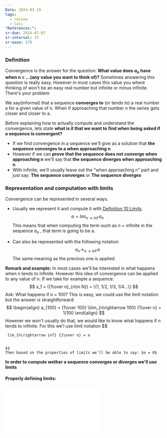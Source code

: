 ```yaml
---
Date: 2024-03-19
tags:
  - review
  - Calc
"References:":
sr-due: 2024-07-07
sr-interval: 75
sr-ease: 270
---
```

### Definition
Convergence is the answer for the question: **What value does $a_n$ have when n = ...(any value you want to think of)?** Sometimes answering this question is really easy. However in most cases this value you where thinking of won't be an easy real number but infinite or minus infinite. There's your problem

We say(informal) that a sequence **converges to** (or tends to) a real number a for a given value of n. When if approaching that number n the series gets closer and closer to a. 

Before explaining how to actually compute and understand the convergence, lets state **what is it that we want to find when being asked if a sequence is convergent?** 
+ If we find convergence in a sequence we'll give as a solution that **the sequence converges to a when approaching n**
+ However if we can **prove that the sequence does not converge when approaching n** we'll say that **the sequence diverges when approaching n**
+ With infinite, we'll usually leave out the "when approaching n" part and just say: **The sequence converges** or **The sequence diverges**

### Representation and computation with limits
Convergence can be represented in several ways. 
+ Usually we represent it and compute it with [Definition 10 Limits](Definition%2010%20Limits.md). 
	$$
	a = lim_{n\rightarrow \inf} a_n
	$$
	This means that when computing the term such as n = infinite in  the sequence $a_n$ , that term is going to be a. 

+ Can also be represented with the following notation
	$$
	a_n \rightarrow_{n\rightarrow \inf} a
	$$
	The same meaning as the previous one is applied. 

**Remark and example:**
	In most cases we'll be interested in what happens when n tends to infinite. However this idea of convergence can be applied to any value of n. If we take for example a sequence: 
	$$
	s_1 = ({1\over n}_{n\in N}) = \{1, 1/2, 1/3, 1/4...\}
	$$
	Ask: What happens if n = 100? 
	This is easy, we could use the limit notation but the answer is straightforward: 
	$$
	\begin{align}
	a_{100} = {1\over 100} \\lim_{n\rightarrow 100} {1\over n} = 1/100
	\end{align}
	$$
	However we won't usually do that, we would like to know what happens if n tends to infinite. For this we'l use limit notation
	$$
	
	 lim_{n\rightarrow inf} {1\over n} = a
	
		
	$$
	Then based on the properties of limits we'll be able to say: $a = 0$

**In order to compute wether a sequence converges or diverges we'll use limits**  
#### Properly defining limits: 
![Definition 10 Limits](Definition%2010%20Limits.md)
